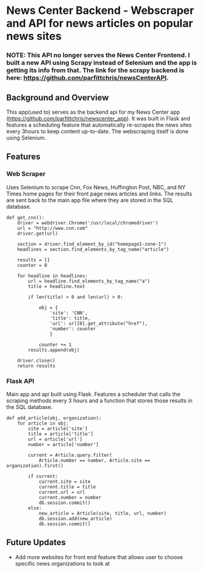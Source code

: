 # News Center Backend - Webscraper and API for news articles on popular news sites





### NOTE: This API no longer serves the News Center Frontend. I built a new API using Scrapy instead of Selenium and the app is getting its info from that. The link for the scrapy backend is here: https://github.com/parfittchris/newsCenterAPI.





## Background and Overview
This app(used to) serves as the backend api for my News Center app (https://github.com/parfittchris/newscenter_app). It was built in Flask and features a scheduling feature that automatically re-scrapes the news sites every 3hours to keep content up-to-date. The webscraping itself is done using Selenium.


## Features

### Web Scraper
Uses Selenium to scrape Cnn, Fox News, Huffington Post, NBC, and NY Times home pages for their front page news articles and links. The results are sent back to the main app file where they are stored in the SQL database.

```
def get_cnn():
    driver = webdriver.Chrome('/usr/local/chromedriver')
    url = "http://www.cnn.com"
    driver.get(url)

    section = driver.find_element_by_id("homepage1-zone-1")
    headlines = section.find_elements_by_tag_name("article")

    results = []
    counter = 0

    for headline in headlines:
        url = headline.find_elements_by_tag_name("a")
        title = headline.text

        if len(title) > 0 and len(url) > 0:

            obj = {
                'site': 'CNN',
                'title': title,
                'url': url[0].get_attribute("href"),
                'number': counter
                }
                
            counter += 1
        results.append(obj)

    driver.close()
    return results
 ```
 
 
### Flask API
Main app and api built using Flask. Features a scheduler that calls the scraping methods every 3 hours and a function that stores those results in the SQL database.

```
def add_article(obj, organization):
    for article in obj:
        site = article['site']
        title = article['title']
        url = article['url']
        number = article['number']

        current = Article.query.filter(
            Article.number == number, Article.site == organization).first()

        if current:
            current.site = site
            current.title = title
            current.url = url
            current.number = number
            db.session.commit()
        else:
            new_article = Article(site, title, url, number)
            db.session.add(new_article)
            db.session.commit()
   ```
   
   ## Future Updates
   * Add more websites for front end feature that allows user to choose specific news organizations to look at



 

